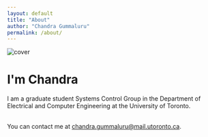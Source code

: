 ```yaml
---
layout: default
title: "About"
author: "Chandra Gummaluru"
permalink: /about/
---
```


![cover](https://github.com/chandra-gummaluru/chandra-gummaluru.github.io/raw/master/media/cover.png)
<h1>I'm Chandra</h1>
I am a graduate student Systems Control Group in the Department of Electrical and Computer Engineering at the University of Toronto. <br><br>

You can contact me at [chandra.gummaluru@mail.utoronto.ca](chandra.gummaluru@mail.utoronto.ca).
